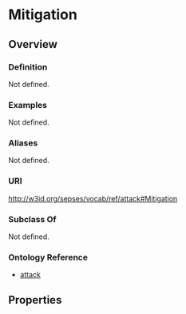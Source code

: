 # Mitigation

## Overview

### Definition
Not defined.

### Examples
Not defined.

### Aliases
Not defined.

### URI
http://w3id.org/sepses/vocab/ref/attack#Mitigation

### Subclass Of
Not defined.

### Ontology Reference
- [attack](http://w3id.org/sepses/vocab/ref/attack#)

## Properties
